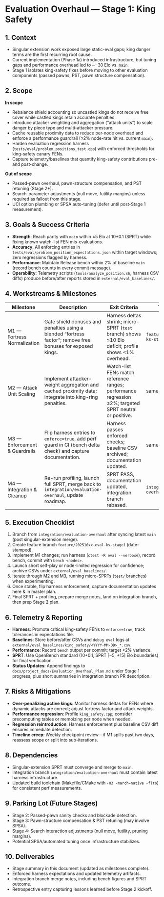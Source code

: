 # Evaluation Overhaul — Stage 1: King Safety

## 1. Context
- Singular extension work exposed large static-eval gaps; king danger terms are the first recurring root cause.
- Current implementation (Phase 1a) introduced infrastructure, but tuning gaps and performance overhead led to ~−30 Elo vs. `main`.
- Stage 1 isolates king-safety fixes before moving to other evaluation components (passed pawns, PST, pawn structure compensation).

## 2. Scope
**In scope**
- Rebalance shield accounting so uncastled kings do not receive free cover while castled kings retain accurate penalties.
- Introduce attacker weighting and aggregation (“attack units”) to scale danger by piece type and multi-attacker pressure.
- Cache reusable proximity data to reduce per-node overhead and enforce a performance guardrail (≤2% node-rate hit vs. current `main`).
- Harden evaluation regression harness (`tests/eval/problem_positions_test.cpp`) with enforced thresholds for king-safety canary FENs.
- Capture telemetry/baselines that quantify king-safety contributions pre- and post-change.

**Out of scope**
- Passed-pawn overhaul, pawn-structure compensation, and PST retuning (Stage 2+).
- Search-parameter adjustments (null move, futility margins) unless required as fallout from this stage.
- UCI option plumbing or SPSA auto-tuning (defer until post-Stage 1 measurement).

## 3. Goals & Success Criteria
- **Strength**: Reach parity with `main` within ±5 Elo at 10+0.1 (SPRT) while fixing known watch-list FEN mis-evaluations.
- **Accuracy**: All enforcing entries in `tests/eval/problem_position_expectations.json` within target windows; zero regressions flagged by harness.
- **Performance**: Maintain Release bench within 2% of baseline `main` (record bench counts in every commit message).
- **Operability**: Telemetry scripts (`tools/analyze_position.sh`, harness CSV diffs) produce before/after reports stored in `external/eval_baselines/`.

## 4. Workstreams & Milestones
| Milestone | Description | Exit Criteria | Target Branch | Artifacts |
|-----------|-------------|---------------|---------------|-----------|
| M1 — Fortress Normalization | Gate shield bonuses and penalties using a blended “fortress factor”; remove free bonuses for exposed kings. | Harness deltas shrink; micro-SPRT (`test` branch) shows ≤10 Elo deficit; profile shows <1% overhead. | `feature/202510xx-eval-ks-stage1` | Harness log, commit with `bench xxxx`, comparison CSV |
| M2 — Attack Unit Scaling | Implement attacker-weight aggregation and cached proximity data; integrate into king-ring penalties. | Watch-list FENs match reference ranges; performance regression ≤2%; targeted SPRT neutral or positive. | same | Updated expectations JSON, telemetry write-up |
| M3 — Enforcement & Guardrails | Flip harness entries to `enforce=true`, add perf guard in CI (bench delta check) and capture documentation. | Harness passes enforced checks; baseline CSV archived; documentation updated. | same | Updated harness config, new baseline CSVs |
| M4 — Integration & Cleanup | Re-run profiling, launch full SPRT, merge back to `integration/evaluation-overhaul`, update roadmap. | SPRT PASS, documentation updated, integration branch rebased. | `integration/evaluation-overhaul` | Final stage summary, merged commits |

## 5. Execution Checklist
1. Branch from `integration/evaluation-overhaul` after syncing latest `main` (post singular-extension merge).
2. Create feature branch `feature/202510xx-eval-ks-stage1` (date-stamped).
3. Implement M1 changes; run harness (`ctest -R eval --verbose`), record bench, commit with `bench <nodes>`.
4. Launch short self-play or node-limited regression for confidence; archive CSVs under `external/eval_baselines/`.
5. Iterate through M2 and M3, running micro-SPRTs (`test/` branches) when experimenting.
6. Once stable, flip harness enforcement, capture documentation updates here & in master plan.
7. Final SPRT + profiling, prepare merge notes, land on integration branch, then prep Stage 2 plan.

## 6. Telemetry & Reporting
- **Harness**: Promote critical king-safety FENs to `enforce=true`; track tolerances in expectations file.
- **Baselines**: Store before/after CSVs and `debug eval` logs at `external/eval_baselines/king_safety/<YYYY-MM-DD>_*.csv`.
- **Performance**: Record `bench` output per commit; target <2% variance.
- **SPRT**: Use OpenBench standard (10+0.1, SPRT [−5, +15] Elo boundaries) for final verification.
- **Status Updates**: Append findings to `docs/project_docs/Evaluation_Overhaul_Plan.md` under Stage 1 progress, plus short summaries in integration branch PR description.

## 7. Risks & Mitigations
- **Over-penalizing active kings**: Monitor harness deltas for FENs where dynamic attacks are correct; adjust fortress factor and attack weights.
- **Performance regression**: Profile `king_safety.cpp`; consider precomputing tables or memoizing per node when needed.
- **Regression reintroduction**: Harness enforcement plus baseline CSV diff ensures immediate detection.
- **Timeline creep**: Weekly checkpoint review—if M1 spills past two days, reassess scope or split into sub-iterations.

## 8. Dependencies
- Singular-extension SPRT must converge and merge to `main`.
- Integration branch `integration/evaluation-overhaul` must contain latest harness infrastructure.
- Updated build toolchain (Makefile/CMake with `-O3 -march=native -flto`) for consistent perf measurements.

## 9. Parking Lot (Future Stages)
- Stage 2: Passed-pawn sanity checks and blockade detection.
- Stage 3: Pawn-structure compensation & PST retuning (may involve SPSA).
- Stage 4: Search interaction adjustments (null move, futility, pruning margins).
- Potential SPSA/automated tuning once infrastructure stabilizes.

## 10. Deliverables
- Stage summary in this document (updated as milestones complete).
- Enforced harness expectations and updated telemetry artifacts.
- Integration branch merge notes, including bench figures and SPRT outcome.
- Retrospective entry capturing lessons learned before Stage 2 kickoff.
